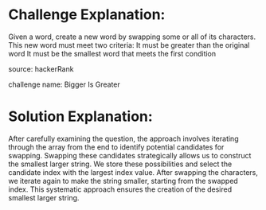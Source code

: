 # Challenge Explanation:


Given a word, create a new word by swapping some or all of its characters. This new word must meet two criteria:
It must be greater than the original word
It must be the smallest word that meets the first condition

source: hackerRank

challenge name: Bigger Is Greater

# Solution Explanation:


After carefully examining the question, the approach involves iterating through the array from the end to identify potential candidates for swapping. Swapping these candidates strategically allows us to construct the smallest larger string. We store these possibilities and select the candidate index with the largest index value. After swapping the characters, we iterate again to make the string smaller, starting from the swapped index. This systematic approach ensures the creation of the desired smallest larger string.